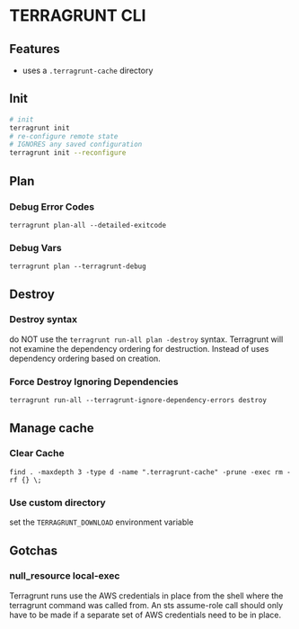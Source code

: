 # TERRAGRUNT CLI

## Features
- uses a `.terragrunt-cache` directory

## Init
```sh
# init
terragrunt init
# re-configure remote state
# IGNORES any saved configuration
terragrunt init --reconfigure
```

## Plan

### Debug Error Codes
`terragrunt plan-all --detailed-exitcode`

### Debug Vars
`terragrunt plan --terragrunt-debug`

## Destroy

### Destroy syntax
do NOT use the `terragrunt run-all plan -destroy` syntax. Terragrunt will not examine the
dependency ordering for destruction. Instead of uses dependency ordering based on creation.

### Force Destroy Ignoring Dependencies
`terragrunt run-all --terragrunt-ignore-dependency-errors destroy`

## Manage cache

### Clear Cache
`find . -maxdepth 3 -type d -name ".terragrunt-cache" -prune -exec rm -rf {} \;`

### Use custom directory
set the `TERRAGRUNT_DOWNLOAD` environment variable

## Gotchas

### null_resource local-exec
Terragrunt runs use the AWS credentials in place from the shell where the
terragrunt command was called from. An sts assume-role call should only have to
be made if a separate set of AWS credentials need to be in place.
